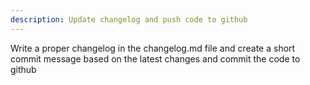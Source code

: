 ```yaml
---
description: Update changelog and push code to github
---
```


Write a proper changelog in the changelog.md file and create a short commit message based on the latest changes and commit the code to github